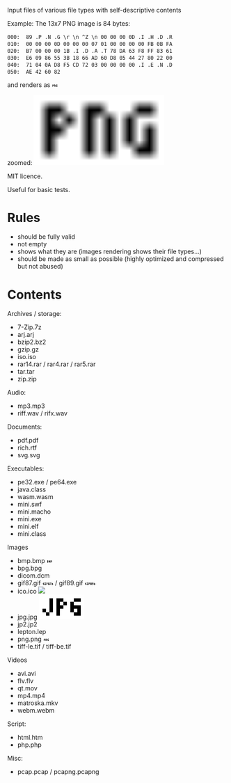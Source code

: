 Input files of various file types with self-descriptive contents

Example: The 13x7 PNG image is 84 bytes:

```
000:  89 .P .N .G \r \n ^Z \n 00 00 00 0D .I .H .D .R
010:  00 00 00 0D 00 00 00 07 01 00 00 00 00 FB 0B FA
020:  B7 00 00 00 1B .I .D .A .T 78 DA 63 F8 FF 83 61 
030:  E6 09 86 55 3B 18 66 AD 60 D8 05 44 27 80 22 00
040:  71 04 0A D8 F5 CD 72 03 00 00 00 00 .I .E .N .D
050:  AE 42 60 82
```


and renders as ![](png.png)

zoomed: <img src=png.png width=300>

MIT licence.

Useful for basic tests.


# Rules

- should be fully valid
- not empty
- shows what they are (images rendering shows their file types...)
- should be made as small as possible (highly optimized and compressed but not abused)


# Contents

Archives / storage:
- 7-Zip.7z
- arj.arj
- bzip2.bz2
- gzip.gz
- iso.iso
- rar14.rar / rar4.rar / rar5.rar
- tar.tar
- zip.zip


Audio:
- mp3.mp3
- riff.wav / rifx.wav


Documents:
- pdf.pdf
- rich.rtf
- svg.svg


Executables:
- pe32.exe / pe64.exe
- java.class
- wasm.wasm
- mini.swf
- mini.macho
- mini.exe
- mini.elf
- mini.class


Images
- bmp.bmp ![](bmp.bmp)
- bpg.bpg
- dicom.dcm
- gif87.gif ![](gif87.gif) / gif89.gif ![](gif89.gif)
- ico.ico ![](ico.ico)
- jpg.jpg ![](jpg.jpg)
- jp2.jp2
- lepton.lep
- png.png ![](png.png)
- tiff-le.tif / tiff-be.tif


Videos
- avi.avi
- flv.flv
- qt.mov
- mp4.mp4
- matroska.mkv
- webm.webm


Script:
- html.htm
- php.php


Misc:
- pcap.pcap / pcapng.pcapng
